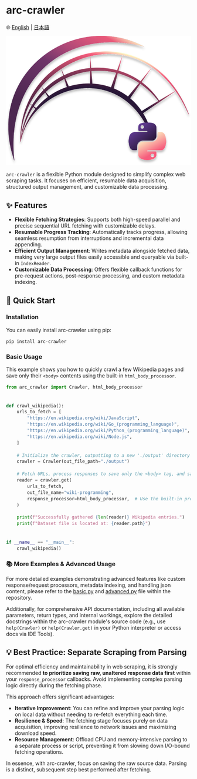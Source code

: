 # arc-crawler

🌐 [English](https://github.com/Amachoma/arc-crawler/blob/master/README.md) | [日本語](https://github.com/Amachoma/arc-crawler/blob/master/README.jp.md)

![img](https://raw.githubusercontent.com/Amachoma/arc-crawler/master/docs/arc-crawler-logo.svg)

`arc-crawler` is a flexible Python module designed to simplify complex web scraping tasks.
It focuses on efficient, resumable data acquisition, structured output management,
and customizable data processing.

## ✨ Features

* **Flexible Fetching Strategies**: Supports both high-speed parallel and
  precise sequential URL fetching with customizable delays.
* **Resumable Progress Tracking**: Automatically tracks progress,
  allowing seamless resumption from interruptions and incremental data appending.
* **Efficient Output Management**: Writes metadata alongside fetched data,
  making very large output files easily accessible and queryable via built-in `IndexReader`.
* **Customizable Data Processing**: Offers flexible callback functions for pre-request actions,
  post-response processing, and custom metadata indexing.

## 🚀 Quick Start

### Installation

You can easily install arc-crawler using pip:

```bash
pip install arc-crawler
```

### Basic Usage

This example shows you how to quickly crawl a few Wikipedia pages
and save only their `<body>` contents using the built-in `html_body_processor`.

```python
from arc_crawler import Crawler, html_body_processor


def crawl_wikipedia():
    urls_to_fetch = [
        "https://en.wikipedia.org/wiki/JavaScript",
        "https://en.wikipedia.org/wiki/Go_(programming_language)",
        "https://en.wikipedia.org/wiki/Python_(programming_language)",
        "https://en.wikipedia.org/wiki/Node.js",
    ]

    # Initialize the crawler, outputting to a new './output' directory
    crawler = Crawler(out_file_path="./output")

    # Fetch URLs, process responses to save only the <body> tag, and save to 'wiki-programming' files
    reader = crawler.get(
        urls_to_fetch,
        out_file_name="wiki-programming",
        response_processor=html_body_processor,  # Use the built-in processor
    )

    print(f"Successfully gathered {len(reader)} Wikipedia entries.")
    print(f"Dataset file is located at: {reader.path}")


if __name__ == "__main__":
    crawl_wikipedia()
```

### 📚 More Examples & Advanced Usage

For more detailed examples demonstrating advanced features like custom response/request processors,
metadata indexing, and handling json content, please refer to the [basic.py](https://github.com/Amachoma/arc-crawler/blob/master/examples/basic.py)
and [advanced.py](https://github.com/Amachoma/arc-crawler/blob/master/examples/advanced.py) file within the repository.

Additionally, for comprehensive API documentation, including all available parameters, return types,
and internal workings, explore the detailed docstrings within the arc-crawler module's source code
(e.g., use `help(Crawler)` or `help(Crawler.get)` in your Python interpreter or access docs via IDE Tools).

## 💡 Best Practice: Separate Scraping from Parsing

For optimal efficiency and maintainability in web scraping, it is strongly recommended
**to prioritize saving raw, unaltered response data first** within your `response_processor` callbacks.
Avoid implementing complex parsing logic directly during the fetching phase.

This approach offers significant advantages:

* **Iterative Improvement**: You can refine and improve your parsing logic on local data without needing
  to re-fetch everything each time.
* **Resilience & Speed**: The fetching stage focuses purely on data acquisition, improving resilience
  to network issues and maximizing download speed.
* **Resource Management**: Offload CPU and memory-intensive parsing to a separate process or script,
  preventing it from slowing down I/O-bound fetching operations.

In essence, with arc-crawler, focus on saving the raw source data. Parsing is a distinct,
subsequent step best performed after fetching.

